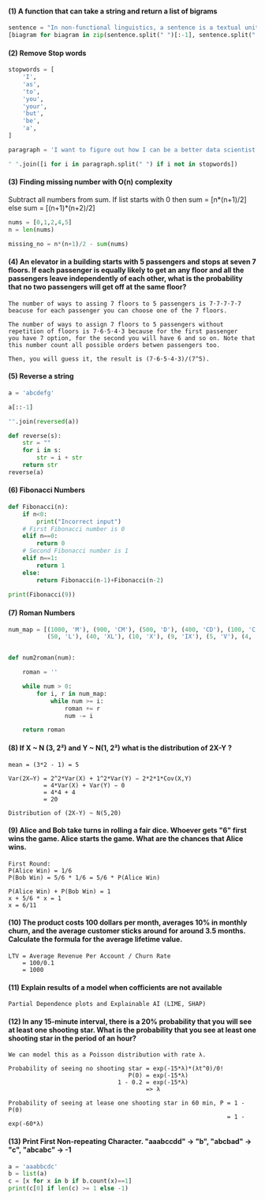 #### (1) A function that can take a string and return a list of bigrams

```python
sentence = "In non-functional linguistics, a sentence is a textual unit consisting of one or more words that are grammatically linked."
[biagram for biagram in zip(sentence.split(" ")[:-1], sentence.split(" ")[1:])]
```

#### (2) Remove Stop words
```python
stopwords = [
    'I', 
    'as', 
    'to', 
    'you', 
    'your', 
    'but', 
    'be', 
    'a',
]

paragraph = 'I want to figure out how I can be a better data scientist'

" ".join([i for i in paragraph.split(" ") if i not in stopwords])
```

#### (3) Finding missing number with O(n) complexity

Subtract all numbers from sum. If list starts with 0 then sum = [n*(n+1)/2] else sum = [(n+1)*(n+2)/2]
```python
nums = [0,1,2,4,5]
n = len(nums)

missing_no = n*(n+1)/2 - sum(nums)
```

#### (4) An elevator in a building starts with 5 passengers and stops at seven 7 floors. If each passenger is equally likely to get an any floor and all the passengers leave independently of each other, what is the probability that no two passengers will get off at the same floor?

```
The number of ways to assing 7 floors to 5 passengers is 7⋅7⋅7⋅7⋅7 beacuse for each passenger you can choose one of the 7 floors.

The number of ways to assign 7 floors to 5 passengers without repetition of floors is 7⋅6⋅5⋅4⋅3 because for the first passenger
you have 7 option, for the second you will have 6 and so on. Note that this number count all possible orders betwen passengers too.

Then, you will guess it, the result is (7⋅6⋅5⋅4⋅3)/(7^5).
```

#### (5) Reverse a string
```python
a = 'abcdefg'

a[::-1]

"".join(reversed(a))

def reverse(s): 
    str = "" 
    for i in s: 
        str = i + str
    return str
reverse(a)
```

#### (6) Fibonacci Numbers
```python
def Fibonacci(n): 
    if n<0: 
        print("Incorrect input") 
    # First Fibonacci number is 0 
    elif n==0: 
        return 0
    # Second Fibonacci number is 1 
    elif n==1: 
        return 1
    else: 
        return Fibonacci(n-1)+Fibonacci(n-2) 
  
print(Fibonacci(9)) 
```

#### (7) Roman Numbers

```python
num_map = [(1000, 'M'), (900, 'CM'), (500, 'D'), (400, 'CD'), (100, 'C'), (90, 'XC'),
           (50, 'L'), (40, 'XL'), (10, 'X'), (9, 'IX'), (5, 'V'), (4, 'IV'), (1, 'I')]


def num2roman(num):

    roman = ''

    while num > 0:
        for i, r in num_map:
            while num >= i:
                roman += r
                num -= i

    return roman
```

#### (8) If X ~ N (3, 2²) and Y ~ N(1, 2²) what is the distribution of 2X-Y ?
```
mean = (3*2 - 1) = 5

Var(2X−Y) = 2^2*Var(X) + 1^2*Var(Y) − 2*2*1*Cov(X,Y)
          = 4*Var(X) + Var(Y) − 0
          = 4*4 + 4 
          = 20

Distribution of (2X-Y) ~ N(5,20)
```

#### (9) Alice and Bob take turns in rolling a fair dice. Whoever  gets "6" first wins the game. Alice starts the game. What are the chances that Alice wins.
```
First Round:
P(Alice Win) = 1/6
P(Bob Win) = 5/6 * 1/6 = 5/6 * P(Alice Win)

P(Alice Win) + P(Bob Win) = 1
x + 5/6 * x = 1
x = 6/11
```

#### (10) The product costs 100 dollars per month, averages 10% in monthly churn, and the average customer sticks around for around 3.5 months. Calculate the formula for the average lifetime value.
```
LTV = Average Revenue Per Account / Churn Rate 
    = 100/0.1
    = 1000
```

#### (11) Explain results of a model when cofficients are not available

```
Partial Dependence plots and Explainable AI (LIME, SHAP)
```

#### (12) In any 15-minute interval, there is a 20% probability that you will see at least one shooting star. What is the probability that you see at least one shooting star in the period of an hour?

```
We can model this as a Poisson distribution with rate λ.

Probability of seeing no shooting star = exp(-15*λ)*(λt^0)/0!
                                  P(0) = exp(-15*λ) 
                               1 - 0.2 = exp(-15*λ)    
                                       => λ
                                       
Probability of seeing at lease one shooting star in 60 min, P = 1 - P(0)
                                                              = 1 - exp(-60*λ)
```

#### (13) Print First Non-repeating Character. "aaabccdd" -> "b", "abcbad" -> "c", "abcabc" -> -1
```python
a = 'aaabbcdc'
b = list(a)
c = [x for x in b if b.count(x)==1]
print(c[0] if len(c) >= 1 else -1)
```
